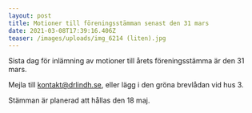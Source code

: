 ```yaml
---
layout: post
title: Motioner till föreningsstämman senast den 31 mars
date: 2021-03-08T17:39:16.406Z
teaser: /images/uploads/img_6214 (liten).jpg
---
```

Sista dag för inlämning av motioner till årets föreningsstämma är den 31 mars. 

Mejla till <a href="mailto:kontakt@drlindh.se">kontakt@drlindh.se</a>,  eller lägg i den gröna brevlådan vid hus 3.

Stämman är planerad att hållas den 18 maj. 
